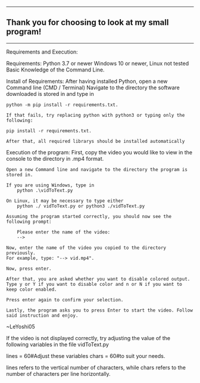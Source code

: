 ---------------------------------------------------
Thank you for choosing to look at my small program!
---------------------------------------------------

---------------------------------------------------
Requirements and Execution:

Requirements:
    Python 3.7 or newer
    Windows 10 or newer, Linux not tested
    Basic Knowledge of the Command Line.


Install of Requirements:
    After having installed Python, open a new Command line (CMD / Terminal)
    Navigate to the directory the software downloaded is stored in and type in

    python -m pip install -r requirements.txt.
    
    If that fails, try replacing python with python3 or typing only the following:

    pip install -r requirements.txt.
    
    After that, all required librarys should be installed automatically

Execution of the program:
    First, copy the video you would like to view in the console to the directory in .mp4 format.

    Open a new Command line and navigate to the directory the program is stored in.

    If you are using Windows, type in
        python .\vidToText.py
    
    On Linux, it may be necessary to type either
        python ./ vidToText.py or python3 ./vidToText.py
    
    Assuming the program started correctly, you should now see the following prompt:

        Please enter the name of the video:
        -->
    
    Now, enter the name of the video you copied to the directory previously.
    For example, type: "--> vid.mp4".

    Now, press enter.

    After that, you are asked whether you want to disable colored output.
    Type y or Y if you want to disable color and n or N if you want to keep color enabled.

    Press enter again to confirm your selection.

    Lastly, the program asks you to press Enter to start the video. Follow said instruction and enjoy.

~LeYoshi05


If the video is not displayed correctly, try adjusting the value of the following variables in the file vidToText.py

lines = 60#Adjust these variables
chars = 60#to suit your needs.

lines refers to the vertical number of characters, while chars refers to the number of characters per line horizontally.